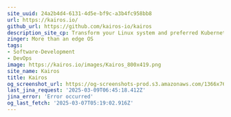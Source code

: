 ```yaml
---
site_uuid: 24a2b4d4-6131-4d5e-bf9c-a3b4fc958bb8
url: https://kairos.io/
github_url: https://github.com/kairos-io/kairos
description_site_cp: Transform your Linux system and preferred Kubernetes distribution into a secure bootable image for your edge devices.
zinger: More than an edge OS
tags:
- Software-Development
- DevOps
image: https://kairos.io/images/Kairos_800x419.png
site_name: Kairos
title: Kairos
og_screenshot_url: https://og-screenshots-prod.s3.amazonaws.com/1366x768/80/false/006179cc11c839f9d2eaaaa25482116cdc3f779fcfc607fde617a13a504768e8.jpeg
last_jina_request: '2025-03-09T06:45:18.412Z'
jina_error: 'Error occurred'
og_last_fetch: '2025-03-07T05:19:02.916Z'
---
```


